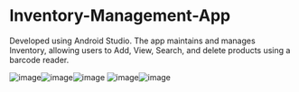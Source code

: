 # Inventory-Management-App
Developed using Android Studio.
The app maintains and manages Inventory, allowing users to Add, View, Search, and delete products using a barcode reader.

![image](https://github.com/DharshanaaS/Inventory-Management-App/assets/100555550/ce09b3bc-5c09-4adb-b5e3-caa038c1ecff)![image](https://github.com/DharshanaaS/Inventory-Management-App/assets/100555550/8248d6f6-92ac-4544-aef0-656a537c3bf6)![image](https://github.com/DharshanaaS/Inventory-Management-App/assets/100555550/659d9ff9-b890-4c7b-9b91-8d6121fb40f8)
![image](https://github.com/DharshanaaS/Inventory-Management-App/assets/100555550/8c48e200-f2c5-4006-9d98-6d703cc80fc6)![image](https://github.com/DharshanaaS/Inventory-Management-App/assets/100555550/6a84ad76-199a-448a-b60b-88b4b7639627)





